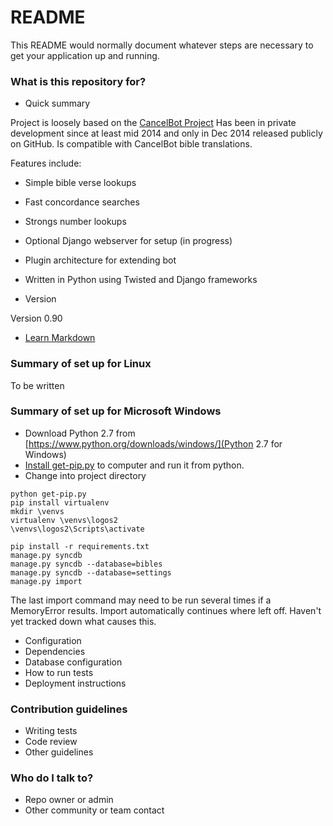 # README #

This README would normally document whatever steps are necessary to get your application up and running.

### What is this repository for? ###

* Quick summary

Project is loosely based on the [CancelBot Project](http://cancelbot.sourceforge.net/home.html)
Has been in private development since at least mid 2014 and only in Dec 2014 
released publicly on GitHub.  Is compatible with CancelBot bible translations.

Features include:
  * Simple bible verse lookups
  * Fast concordance searches
  * Strongs number lookups
  * Optional Django webserver for setup (in progress)
  * Plugin architecture for extending bot
  * Written in Python using Twisted and Django frameworks


* Version

Version 0.90

* [Learn Markdown](https://bitbucket.org/tutorials/markdowndemo)

### Summary of set up for Linux ###

To be written

### Summary of set up for Microsoft Windows ###

* Download Python 2.7 from [https://www.python.org/downloads/windows/](Python 2.7 for Windows)  
* [Install get-pip.py](https://bootstrap.pypa.io/get-pip.py) to computer and run it from python. 
* Change into project directory
```
python get-pip.py
pip install virtualenv
mkdir \venvs
virtualenv \venvs\logos2
\venvs\logos2\Scripts\activate

pip install -r requirements.txt
manage.py syncdb
manage.py syncdb --database=bibles
manage.py syncdb --database=settings
manage.py import
```

The last import command may need to be run several times if a 
MemoryError results.  Import automatically continues where left off.
Haven't yet tracked down what causes this.

* Configuration
* Dependencies
* Database configuration
* How to run tests
* Deployment instructions

### Contribution guidelines ###

* Writing tests
* Code review
* Other guidelines

### Who do I talk to? ###

* Repo owner or admin
* Other community or team contact